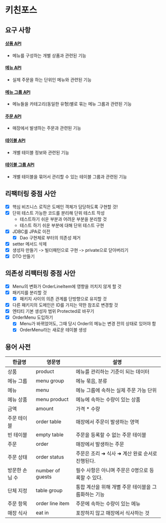 # 키친포스

## 요구 사항
#### [상품 API](./docs/ProductApi.md)
- 메뉴를 구성하는 개별 상품과 관련된 기능

#### [메뉴 API](./docs/MenuApi.md)
- 실제 주문을 하는 단위인 메뉴와 관련된 기능

#### [메뉴 그룹 API](./docs/MenuGroupApi.md)
- 메뉴들을 카테고리(동일한 유형)별로 묶는 메뉴 그룹과 관련된 기능

#### [주문 API](./docs/OrderApi.md)
- 매장에서 발생하는 주문과 관련된 기능

#### [테이블 API](./docs/TableApi.md)
- 개별 테이블 정보와 관련된 기능

#### [테이블 그룹 API](./docs/TableGroupApi.md)
- 개별 테이블을 묶어서 관리할 수 있는 테이블 그룹과 관련된 기능

## 리팩터링 중점 사안
- [x] 핵심 비즈니스 로직은 도메인 객체가 담당하도록 구현할 것!
- [x] 단위 테스트 가능한 코드를 분리해 단위 테스트 작성
    - 테스트하기 쉬운 부분과 어려운 부분을 분리할 것
    - 테스트 하기 쉬운 부분에 대해 단위 테스트 구현
- [x] JDBC를 JPA로 이전
    - [x] Dao 구현체로 부터의 의존성 제거
- [x] setter 메서드 삭제
- [x] 생성자 만들기 -> 빌더패턴으로 구현 -> private으로 닫아버리기
- [x] DTO 만들기

## 의존성 리팩터링 중점 사안
- [x] Menu의 변화가 OrderLineItem에 영향을 끼치지 않게 할 것
- [x] 패키지를 분리할 것
    - [x] 패키지 사이의 의존 관계를 단방향으로 유지할 것
- [x] 다른 패키지의 도메인은 ID를 가지는 약한 참조로 변경할 것
- [x] 엔티티 기본 생성자 범위 Protected로 바꾸기
- [x] OrderMenu 도입하기
    - [x] Menu가 바뀌었어도, 그때 당시 Order의 메뉴는 변경 전의 상태로 있어야 함
    - [x] OrderMenu라는 새로운 테이블 생성

## 용어 사전

| 한글명 | 영문명 | 설명 |
| --- | --- | --- |
| 상품 | product | 메뉴를 관리하는 기준이 되는 데이터 |
| 메뉴 그룹 | menu group | 메뉴 묶음, 분류 |
| 메뉴 | menu | 메뉴 그룹에 속하는 실제 주문 가능 단위 |
| 메뉴 상품 | menu product | 메뉴에 속하는 수량이 있는 상품 |
| 금액 | amount | 가격 * 수량 |
| 주문 테이블 | order table | 매장에서 주문이 발생하는 영역 |
| 빈 테이블 | empty table | 주문을 등록할 수 없는 주문 테이블 |
| 주문 | order | 매장에서 발생하는 주문 |
| 주문 상태 | order status | 주문은 조리 ➜ 식사 ➜ 계산 완료 순서로 진행된다. |
| 방문한 손님 수 | number of guests | 필수 사항은 아니며 주문은 0명으로 등록할 수 있다. |
| 단체 지정 | table group | 통합 계산을 위해 개별 주문 테이블을 그룹화하는 기능 |
| 주문 항목 | order line item | 주문에 속하는 수량이 있는 메뉴 |
| 매장 식사 | eat in | 포장하지 않고 매장에서 식사하는 것 |
